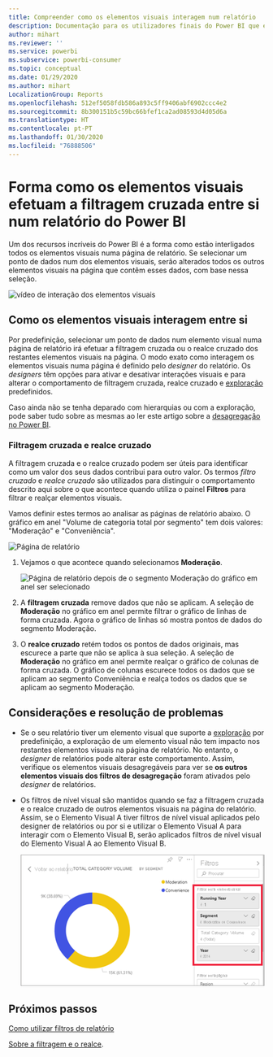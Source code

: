 ```yaml
---
title: Compreender como os elementos visuais interagem num relatório
description: Documentação para os utilizadores finais do Power BI que explica como os elementos visuais interagem numa página de relatório.
author: mihart
ms.reviewer: ''
ms.service: powerbi
ms.subservice: powerbi-consumer
ms.topic: conceptual
ms.date: 01/29/2020
ms.author: mihart
LocalizationGroup: Reports
ms.openlocfilehash: 512ef5058fdb586a893c5ff9406abf6902ccc4e2
ms.sourcegitcommit: 8b300151b5c59bc66bfef1ca2ad08593d4d05d6a
ms.translationtype: HT
ms.contentlocale: pt-PT
ms.lasthandoff: 01/30/2020
ms.locfileid: "76888506"
---
```

# <a name="how-visuals-cross-filter-each-other-in-a-power-bi-report"></a>Forma como os elementos visuais efetuam a filtragem cruzada entre si num relatório do Power BI
Um dos recursos incríveis do Power BI é a forma como estão interligados todos os elementos visuais numa página de relatório. Se selecionar um ponto de dados num dos elementos visuais, serão alterados todos os outros elementos visuais na página que contêm esses dados, com base nessa seleção. 

![vídeo de interação dos elementos visuais](media/end-user-interactions/interactions.gif)

## <a name="how-visuals-interact-with-each-other"></a>Como os elementos visuais interagem entre si

Por predefinição, selecionar um ponto de dados num elemento visual numa página de relatório irá efetuar a filtragem cruzada ou o realce cruzado dos restantes elementos visuais na página. O modo exato como interagem os elementos visuais numa página é definido pelo *designer* do relatório. Os *designers* têm opções para ativar e desativar interações visuais e para alterar o comportamento de filtragem cruzada, realce cruzado e [exploração](end-user-drill.md) predefinidos. 

Caso ainda não se tenha deparado com hierarquias ou com a exploração, pode saber tudo sobre as mesmas ao ler este artigo sobre a [desagregação no Power BI](end-user-drill.md). 

### <a name="cross-filtering-and-cross-highlighting"></a>Filtragem cruzada e realce cruzado

A filtragem cruzada e o realce cruzado podem ser úteis para identificar como um valor dos seus dados contribui para outro valor. Os termos *filtro cruzado* e *realce cruzado* são utilizados para distinguir o comportamento descrito aqui sobre o que acontece quando utiliza o painel **Filtros** para filtrar e realçar elementos visuais.  

Vamos definir estes termos ao analisar as páginas de relatório abaixo. O gráfico em anel "Volume de categoria total por segmento" tem dois valores: "Moderação" e "Conveniência". 

![Página de relatório](media/end-user-interactions/power-bi-interactions-before.png)

1. Vejamos o que acontece quando selecionamos **Moderação**.

    ![Página de relatório depois de o segmento Moderação do gráfico em anel ser selecionado](media/end-user-interactions/power-bi-interactions-after.png)

2. A **filtragem cruzada** remove dados que não se aplicam. A seleção de **Moderação** no gráfico em anel permite filtrar o gráfico de linhas de forma cruzada. Agora o gráfico de linhas só mostra pontos de dados do segmento Moderação. 

3. O **realce cruzado** retém todos os pontos de dados originais, mas escurece a parte que não se aplica à sua seleção. A seleção de **Moderação** no gráfico em anel permite realçar o gráfico de colunas de forma cruzada. O gráfico de colunas escurece todos os dados que se aplicam ao segmento Conveniência e realça todos os dados que se aplicam ao segmento Moderação. 


## <a name="considerations-and-troubleshooting"></a>Considerações e resolução de problemas
- Se o seu relatório tiver um elemento visual que suporte a [exploração](end-user-drill.md) por predefinição, a exploração de um elemento visual não tem impacto nos restantes elementos visuais na página de relatório. No entanto, o *designer* de relatórios pode alterar este comportamento. Assim, verifique os elementos visuais desagregáveis para ver se **os outros elementos visuais dos filtros de desagregação** foram ativados pelo *designer* de relatórios.
    
- Os filtros de nível visual são mantidos quando se faz a filtragem cruzada e o realce cruzado de outros elementos visuais na página do relatório. Assim, se o Elemento Visual A tiver filtros de nível visual aplicados pelo designer de relatórios ou por si e utilizar o Elemento Visual A para interagir com o Elemento Visual B, serão aplicados filtros de nível visual do Elemento Visual A ao Elemento Visual B.

    ![Página de relatório depois de o segmento Moderação do gráfico em anel ser selecionado](media/end-user-interactions/power-bi-visual-filters.png)

## <a name="next-steps"></a>Próximos passos
[Como utilizar filtros de relatório](../power-bi-how-to-report-filter.md)    


[Sobre a filtragem e o realce](end-user-report-filter.md). 
